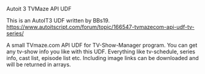 Autoit 3 TVMaze API UDF

This is an AutoIT3 UDF written by BBs19.
https://www.autoitscript.com/forum/topic/166547-tvmazecom-api-udf-tv-series/

A small TVmaze.com API UDF for TV-Show-Manager program.
You can get any tv-show info you like with this UDF.
Everything like tv-schedule, series info, cast list, episode list etc.
Including image links can be downloaded and will be returned in arrays.
